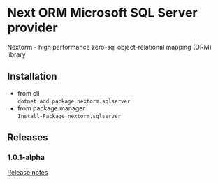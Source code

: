 # Next ORM Microsoft SQL Server provider

Nextorm - high performance zero-sql object-relational mapping (ORM) library

## Installation

- from cli  
```dotnet add package nextorm.sqlserver```
- from package manager  
```Install-Package nextorm.sqlserver```

## Releases

### 1.0.1-alpha

[Release notes](https://alexeyshirshov.github.io/nextorm/#101-alpha)

